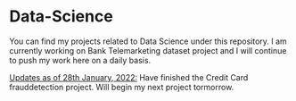# Data-Science
You can find my projects related to Data Science under this repository.
I am currently working on Bank Telemarketing dataset project and I will continue to push my work here on a daily basis.

<u>Updates as of 28th January, 2022:</u>
Have finished the Credit Card frauddetection project. Will begin my next project tormorrow.
